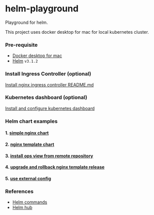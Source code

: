 # helm-playground

Playground for helm.

This project uses docker desktop for mac for local kubernetes cluster.

### Pre-requisite

- [Docker desktop for mac](https://docs.docker.com/docker-for-mac/install/)
- [Helm](https://helm.sh/docs/intro/install/) `v3.1.2`

### Install Ingress Controller (optional)

[Install nginx ingress controller README.md](./ingress-controller-nginx/README.md)

### Kubernetes dashboard (optional)

[Install and configure kubernetes dashboard](./kubernetes-dashboard/README.md)

### Helm chart examples

#### 1. [simple nginx chart](./nginx-basic)

#### 2. [nginx template chart](./nginx-template)

#### 3. [install ops view from remote repository](./kube-ops-view)

#### 4. [upgrade and rollback nginx template release](./nginx-upgrade-rollback)

#### 5. [use external config](./nginx-external-config)
     
### References

- [Helm commands](https://helm.sh/docs/helm/helm/)
- [Helm hub](https://hub.helm.sh/)
        